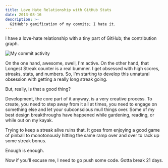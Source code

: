 ```yaml
---
title: Love Hate Relationship with GitHub Stats
date: 2013-08-16
description: >-
  GitHub's gamification of my commits; I hate it.
---
```


I have a love-hate relationship with a tiny part of GitHub; the contribution graph.

![My commit activity](/img/commit_activity.png)

On the one hand, awesome, swell, I'm active. On the other hand, that Longest Streak counter is a real bummer. I get obsessed with high scores, streaks, stats, and numbers. So, I'm starting to develop this unnatural obsession with getting a really long streak going.

But, really, is that a good thing?

Development, the core part of it anyway, is a very creative process. To create, you need to step away from it all at times, you need to engage on something else and let your subconscious mull things over. Some of my best design breakthroughs have happened while gardening, reading, or while out on my kayak.

Trying to keep a streak alive ruins that. It goes from enjoying a good game of pinball to monotonously hitting the same ramp over and over to rack up some streak bonus.

Enough is enough. 

Now if you'll excuse me, I need to go push some code. Gotta break 21 days. 